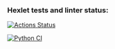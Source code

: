 ### Hexlet tests and linter status:
[![Actions Status](https://github.com/varkvark/python-project-83/actions/workflows/hexlet-check.yml/badge.svg)](https://github.com/varkvark/python-project-83/actions)

[![Python CI](https://github.com/varkvark/python-project-83/actions/workflows/PyCI.yml/badge.svg)](https://github.com/varkvark/python-project-83/actions/workflows/PyCI.yml)
